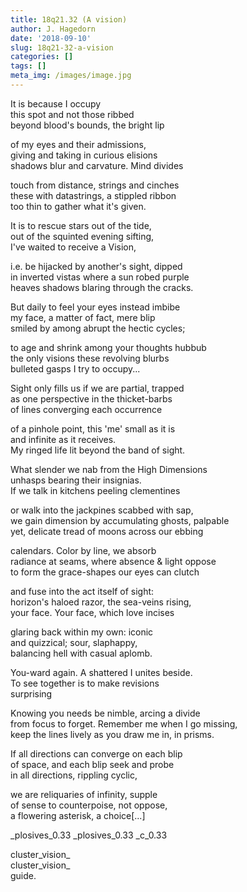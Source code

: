```yaml
---
title: 18q21.32 (A vision)
author: J. Hagedorn
date: '2018-09-10'
slug: 18q21-32-a-vision
categories: []
tags: []
meta_img: /images/image.jpg
---
```


It is because I occupy  
this spot and not those ribbed  
beyond blood's bounds, the bright lip  

of my eyes and their admissions,  
giving and taking in curious elisions  
shadows blur and carvature. Mind divides  

touch from distance, strings and cinches  
these with datastrings, a stippled ribbon  
too thin to gather what it's given.  

It is to rescue stars out of the tide,  
out of the squinted evening sifting,  
I've waited to receive a Vision,  

i.e. be hijacked by another's sight, dipped  
in inverted vistas where a sun robed purple  
heaves shadows blaring through the cracks.  

But daily to feel your eyes instead imbibe  
my face, a matter of fact, mere blip  
smiled by among abrupt the hectic cycles;  

to age and shrink among your thoughts hubbub  
the only visions these revolving blurbs  
bulleted gasps I try to occupy...  
                                                      
Sight only fills us if we are partial, trapped  
as one perspective in the thicket-barbs  
of lines converging each occurrence  
                                                      
of a pinhole point, this 'me' small as it is  
and infinite as it receives.  
My ringed life lit beyond the band of sight.  
                                                      
What slender we nab from the High Dimensions  
unhasps bearing their insignias.  
If we talk in kitchens peeling clementines  
                                                      
or walk into the jackpines scabbed with sap,  
we gain dimension by accumulating ghosts, palpable  
yet, delicate tread of moons across our ebbing  

calendars.  Color by line, we absorb  
radiance at seams, where absence & light oppose  
to form the grace-shapes our eyes can clutch  
                            
and fuse into the act itself of sight:  
horizon's haloed razor, the sea-veins rising,  
your face.  Your face, which love incises  
  
glaring back within my own: iconic  
and quizzical; sour, slaphappy,  
balancing hell with casual aplomb.  

You-ward again.  A shattered I unites beside.  
To see together is to make revisions  
                              surprising  
                              
Knowing you needs be nimble, arcing a divide  
from focus to forget.  Remember me when I go missing,  
keep the lines lively as you draw me in, in prisms.  

If all directions can converge on each blip  
of space, and each blip seek and probe  
in all directions, rippling cyclic,  

we are reliquaries of infinity, supple  
of sense to counterpoise, not oppose,  
a flowering asterisk, a choice[...]  

_plosives_0.33
_plosives_0.33
_c_0.33

cluster_vision_  
cluster_vision_  
guide.

